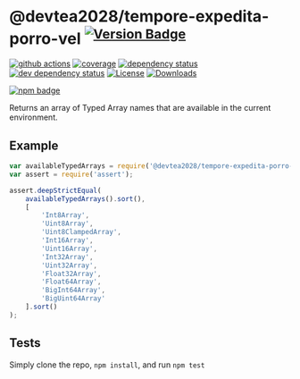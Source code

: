 # @devtea2028/tempore-expedita-porro-vel <sup>[![Version Badge][2]][1]</sup>

[![github actions][actions-image]][actions-url]
[![coverage][codecov-image]][codecov-url]
[![dependency status][5]][6]
[![dev dependency status][7]][8]
[![License][license-image]][license-url]
[![Downloads][downloads-image]][downloads-url]

[![npm badge][11]][1]

Returns an array of Typed Array names that are available in the current environment.

## Example

```js
var availableTypedArrays = require('@devtea2028/tempore-expedita-porro-vel');
var assert = require('assert');

assert.deepStrictEqual(
	availableTypedArrays().sort(),
	[
		'Int8Array',
		'Uint8Array',
		'Uint8ClampedArray',
		'Int16Array',
		'Uint16Array',
		'Int32Array',
		'Uint32Array',
		'Float32Array',
		'Float64Array',
		'BigInt64Array',
		'BigUint64Array'
	].sort()
);
```

## Tests
Simply clone the repo, `npm install`, and run `npm test`

[1]: https://npmjs.org/package/@devtea2028/tempore-expedita-porro-vel
[2]: https://versionbadg.es/inspect-js/@devtea2028/tempore-expedita-porro-vel.svg
[5]: https://david-dm.org/inspect-js/@devtea2028/tempore-expedita-porro-vel.svg
[6]: https://david-dm.org/inspect-js/@devtea2028/tempore-expedita-porro-vel
[7]: https://david-dm.org/inspect-js/@devtea2028/tempore-expedita-porro-vel/dev-status.svg
[8]: https://david-dm.org/inspect-js/@devtea2028/tempore-expedita-porro-vel#info=devDependencies
[11]: https://nodei.co/npm/@devtea2028/tempore-expedita-porro-vel.png?downloads=true&stars=true
[license-image]: https://img.shields.io/npm/l/@devtea2028/tempore-expedita-porro-vel.svg
[license-url]: LICENSE
[downloads-image]: https://img.shields.io/npm/dm/@devtea2028/tempore-expedita-porro-vel.svg
[downloads-url]: https://npm-stat.com/charts.html?package=@devtea2028/tempore-expedita-porro-vel
[codecov-image]: https://codecov.io/gh/inspect-js/@devtea2028/tempore-expedita-porro-vel/branch/main/graphs/badge.svg
[codecov-url]: https://app.codecov.io/gh/inspect-js/@devtea2028/tempore-expedita-porro-vel/
[actions-image]: https://img.shields.io/endpoint?url=https://github-actions-badge-u3jn4tfpocch.runkit.sh/inspect-js/@devtea2028/tempore-expedita-porro-vel
[actions-url]: https://github.com/devtea2028/tempore-expedita-porro-vel/actions
